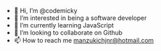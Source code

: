 - 👋 Hi, I’m @codemicky
- 👀 I’m interested in being a software developer
- 🌱 I’m currently learning JavaScript
- 💞️ I’m looking to collaborate on Github
- 📫 How to reach me manzukichjnr@hotmail.com

<!---
codemicky/codemicky is a ✨ special ✨ repository because its `README.md` (this file) appears on your GitHub profile.
You can click the Preview link to take a look at your changes.
--->
